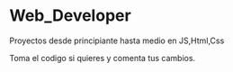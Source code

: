 # Web_Developer
Proyectos desde principiante hasta medio en JS,Html,Css 

Toma el codigo si quieres y comenta tus cambios.
